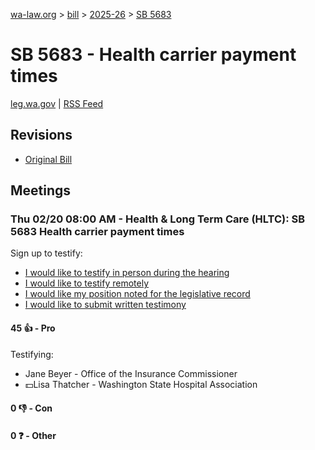 [wa-law.org](/) > [bill](/bill/) > [2025-26](/bill/2025-26/) > [SB 5683](/bill/2025-26/sb/5683/)

# SB 5683 - Health carrier payment times
[leg.wa.gov](https://app.leg.wa.gov/billsummary?BillNumber=5683&Year=2025&Initiative=false) | [RSS Feed](./rss.xml)

## Revisions
* [Original Bill](1/)

## Meetings
### Thu 02/20 08:00 AM - Health & Long Term Care (HLTC): SB 5683 Health carrier payment times
Sign up to testify:
* [I would like to testify in person during the hearing](https://app.leg.wa.gov/csi/Testifier/Add?chamber=House&mId=32877&aId=164273&caId=25832&tId=1)
* [I would like to testify remotely](https://app.leg.wa.gov/csi/Testifier/Add?chamber=House&mId=32877&aId=164273&caId=25832&tId=2)
* [I would like my position noted for the legislative record](https://app.leg.wa.gov/csi/Testifier/Add?chamber=House&mId=32877&aId=164273&caId=25832&tId=3)
* [I would like to submit written testimony](https://app.leg.wa.gov/csi/Testifier/Add?chamber=House&mId=32877&aId=164273&caId=25832&tId=4)

#### 45 👍 - Pro
Testifying:
* Jane Beyer - Office of the Insurance Commissioner
* 💵Lisa Thatcher - Washington State Hospital Association

#### 0 👎 - Con

#### 0 ❓ - Other

